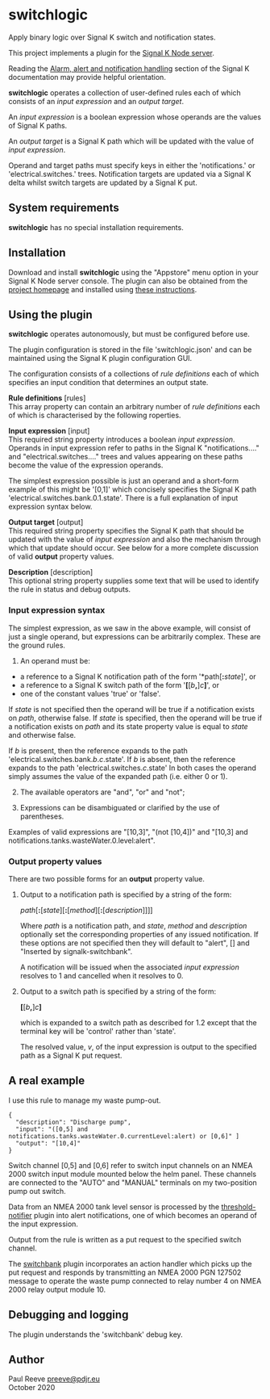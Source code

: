 # switchlogic

Apply binary logic over Signal K switch and notification states.

This project implements a plugin for the
[Signal K Node server](https://github.com/SignalK/signalk-server-node).

Reading the
[Alarm, alert and notification handling](http://signalk.org/specification/1.0.0/doc/notifications.html)
section of the Signal K documentation may provide helpful orientation.

__switchlogic__ operates a collection of user-defined rules each of
which consists of an *input expression* and an *output target*.

An *input expression* is a boolean expression whose operands are the
values of Signal K paths.

An *output target* is a Signal K path which will be updated with
the value of *input expression*.

Operand and target paths must specify keys in either the
'notifications.' or 'electrical.switches.' trees.
Notification targets are updated via a Signal K delta whilst switch
targets are updated by a Signal K put.

## System requirements

__switchlogic__ has no special installation requirements.

## Installation

Download and install __switchlogic__ using the "Appstore" menu option
in your Signal K Node server console.
The plugin can also be obtained from the 
[project homepage](https://github.com/preeve9534/switchlogic)
and installed using
[these instructions](https://github.com/SignalK/signalk-server-node/blob/master/SERVERPLUGINS.md).

## Using the plugin

__switchlogic__ operates autonomously, but must be configured before
use.

The plugin configuration is stored in the file 'switchlogic.json' and
can be maintained using the Signal K plugin configuration GUI.

The configuration consists of a collections of *rule definitions* each
of which specifies an input condition that determines an output state.

__Rule definitions__ [rules]\
This array property can contain an arbitrary number of *rule
definitions* each of which is characterised by the following 
roperties.

__Input expression__ [input]\
This required string property introduces a boolean *input expression*.
Operands in input expression refer to paths in the Signal K
"notifications...." and "electrical.switches...." trees and values
appearing on these paths become the value of the expression operands.

The simplest expression possible is just an operand and a short-form
example of this might be '[0,1]' which concisely specifies the Signal K
path 'electrical.switches.bank.0.1.state'.
There is a full explanation of input expression syntax below.

__Output target__ [output]\
This required string  property specifies the Signal K path that should
be updated with the value of *input expression* and also the mechanism
through which that update should occur.
See below for a more complete discussion of valid __output__ property
values.
 
__Description__ [description]\
This optional string property supplies some text that will be used to
identify the rule in status and debug outputs.

### Input expression syntax

The simplest expression, as we saw in the above example, will consist
of just a single operand, but expressions can be arbitrarily complex.
These are the ground rules.

1. An operand must be:

* a reference to a Signal K notification path of the form '*path[__:__*state*]', or
* a reference to a Signal K switch path of the form '__[__[*b*__,__]*c*__]__', or
* one of the constant values 'true' or 'false'.

If *state* is not specified then the operand will be true if a notification
exists on *path*, otherwise false.
If *state* is specified, then the operand will be true if a notification
exists on *path* and its state property value is equal to *state* and
otherwise false.

If *b* is present, then the reference expands to the path 'electrical.switches.bank.*b*.*c*.state'.
If *b* is absent, then the reference expands to the path 'electrical.switches.*c*.state'
In both cases the operand simply assumes the value of the expanded path (i.e. either 0 or 1).

2. The available operators are "and", "or" and "not";

3. Expressions can be disambiguated or clarified by the use of
   parentheses.

Examples of valid expressions are "[10,3]", "(not [10,4])" and
"[10,3] and notifications.tanks.wasteWater.0.level:alert".

### Output property values

There are two possible forms for an __output__ property value. 

1. Output to a notification path is specified by a string of the form:

   *path*[__:__[*state*][__:__[*method*][__:__[*description*]]]]

   Where *path* is a notification path, and *state*, *method* and
   *description* optionally set the corresponding properties of any
   issued notification. 
   If these options are not specified then they will default to
   "alert", [] and "Inserted by signalk-switchbank".

   A notification will be issued when the associated *input expression*
   resolves to 1 and cancelled when it resolves to 0.

2. Output to a switch path is specified by a string of the form:

   __[__[*b*__,__]*c*__]__

   which is expanded to a switch path as described for 1.2 except that
   the terminal key will be 'control' rather than 'state'.

   The resolved value, *v*, of the input expression is output to the
   specified path as a Signal K put request.

## A real example

I use this rule to manage my waste pump-out.
```
{
  "description": "Discharge pump",
  "input": "([0,5] and notifications.tanks.wasteWater.0.currentLevel:alert) or [0,6]" ]
  "output": "[10,4]"
}
```

Switch channel [0,5] and [0,6] refer to switch input channels on an
NMEA 2000 switch input module mounted below the helm panel.
These channels are connected to the "AUTO" and "MANUAL" terminals on
my two-position pump out switch.

Data from an NMEA 2000 tank level sensor is processed by the
[threshold-notifier](https://github.com/preeve9534/threshold-notifier#readme)
plugin into alert notifications, one of which becomes an operand
of the input expression.

Output from the rule is written as a put request to the specified
switch channel.

The 
[switchbank](https://github.com/preeve9534/switchbank#readme)
plugin incorporates an action handler which picks up the put request
and responds by transmitting an NMEA 2000 PGN 127502 message to operate
the waste pump connected to relay number 4 on NMEA 2000 relay output
module 10.

## Debugging and logging

The plugin understands the 'switchbank' debug key.

## Author

Paul Reeve <preeve@pdjr.eu>\
October 2020
